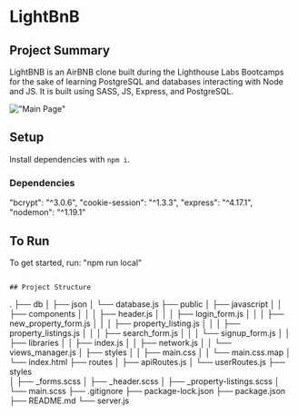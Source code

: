 # LightBnB

## Project Summary

LightBNB is an AirBNB clone built during the Lighthouse Labs Bootcamps for the sake of learning PostgreSQL and databases interacting with Node and JS. It is built using SASS, JS, Express, and PostgreSQL.

!["Main Page"](https://github.com/NFerracuti/lightbnb/LightBnB_WebApp-master/docs/lightbnbmain.png?raw=true)

## Setup

Install dependencies with `npm i`.

### Dependencies
"bcrypt": "^3.0.6",
"cookie-session": "^1.3.3",
"express": "^4.17.1",
"nodemon": "^1.19.1"

## To Run
    
To get started, run: "npm run local"
```

## Project Structure

```
.
├── db
│   ├── json
│   └── database.js
├── public
│   ├── javascript
│   │   ├── components 
│   │   │   ├── header.js
│   │   │   ├── login_form.js
│   │   │   ├── new_property_form.js
│   │   │   ├── property_listing.js
│   │   │   ├── property_listings.js
│   │   │   ├── search_form.js
│   │   │   └── signup_form.js
│   │   ├── libraries
│   │   ├── index.js
│   │   ├── network.js
│   │   └── views_manager.js
│   ├── styles
│   │   ├── main.css
│   │   └── main.css.map
│   └── index.html
├── routes
│   ├── apiRoutes.js
│   └── userRoutes.js
├── styles  
│   ├── _forms.scss
│   ├── _header.scss
│   ├── _property-listings.scss
│   └── main.scss
├── .gitignore
├── package-lock.json
├── package.json
├── README.md
└── server.js
```